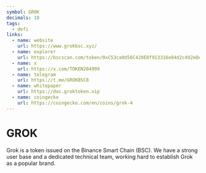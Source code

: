 ```yaml
---
symbol: GROK
decimals: 18
tags:
  - defi
links:
  - name: website
    url: https://www.grokbsc.xyz/
  - name: explorer
    url: https://bscscan.com/token/0xC53ca0d56C420E8f913316e84d2c492eDe99c61e
  - name: x
    url: https://x.com/TOKEN204999
  - name: telegram
    url: https://t.me/GROKBSC8
  - name: whitepaper
    url: https://doc.groktoken.vip
  - name: coingecko
    url: https://coingecko.com/en/coins/grok-4
---
```


# GROK

Grok is a token issued on the Binance Smart Chain (BSC). We have a strong user base and a dedicated technical team, working hard to establish Grok as a popular brand.

